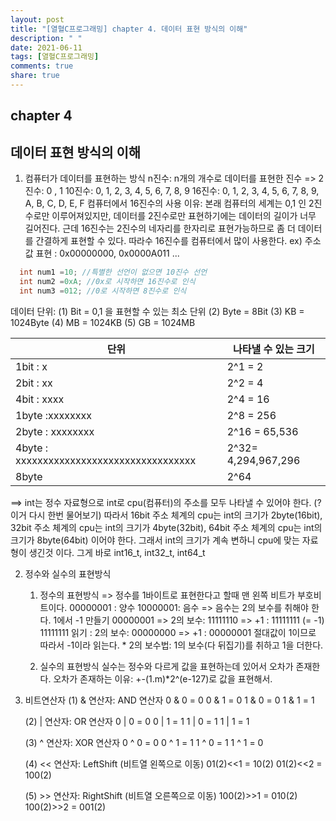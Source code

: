 ```yaml
---
layout: post
title: "[열혈C프로그래밍] chapter 4. 데이터 표현 방식의 이해"
description: " "
date: 2021-06-11
tags: [열혈C프로그래밍]
comments: true
share: true
---
```


## chapter 4
## 데이터 표현 방식의 이해 

1. 컴퓨터가 데이터를 표현하는 방식
  n진수: n개의 개수로 데이터를 표현한 진수
  => 2진수: 0 , 1
     10진수: 0, 1, 2, 3, 4, 5, 6, 7, 8, 9
		 16진수: 0, 1, 2, 3, 4, 5, 6, 7, 8, 9, A, B, C, D, E, F
  컴퓨터에서 16진수의 사용 이유:
  본래 컴퓨터의 세계는 0,1 인 2진수로만 이루어져있지만, 데이터를 2진수로만 표현하기에는
  데이터의 길이가 너무 길어진다. 근데 16진수는 2진수의 네자리를 한자리로 표현가능하므로
  좀 더 데이터를 간결하게 표현할 수 있다. 따라수 16진수를 컴퓨터에서 많이 사용한다.
  ex) 주소값 표현 : 0x00000000, 0x0000A011 ...
```c
  int num1 =10; //특별한 선언이 없으면 10진수 선언
  int num2 =0xA; //0x로 시작하면 16진수로 인식
  int num3 =012; //0로 시작하면 8진수로 인식
```

 데이터 단위:
   (1) Bit = 0,1 을 표현할 수 있는 최소 단위
   (2) Byte = 8Bit
   (3) KB = 1024Byte
   (4) MB = 1024KB
   (5) GB = 1024MB

| 단위 | 나타낼 수 있는 크기|
|------|--------------------|
| 1bit : x |  2^1 = 2|
| 2bit : xx |  2^2 = 4|
| 4bit : xxxx| 2^4 = 16|
| 1byte :xxxxxxxx | 2^8 = 256 |
| 2byte : xxxxxxxx | 2^16 = 65,536|
| 4byte : xxxxxxxxxxxxxxxxxxxxxxxxxxxxxxxxx | 2^32= 4,294,967,296 |
| 8byte  | 2^64 |

==> int는 정수 자료형으로 int로 cpu(컴퓨터)의 주소를 모두 나타낼 수 있어야 한다. (? 이거 다시 한번 물어보기)
따라서 16bit 주소 체계의 cpu는 int의 크기가 2byte(16bit),
       32bit 주소 체계의 cpu는 int의 크기가 4byte(32bit),
       64bit 주소 체계의 cpu는 int의 크기가 8byte(64bit) 이어야 한다. 
       그래서 int의 크기가 계속 변하니 cpu에 맞는 자료형이 생긴것 이다.
       그게 바로 int16_t, int32_t, int64_t


2. 정수와 실수의 표현방식
   1. 정수의 표현방식
			=> 정수를 1바이트로 표현한다고 할때 맨 왼쪽 비트가 부호비트이다. 
			   00000001 : 양수
			   10000001: 음수
		  => 음수는 2의 보수를 취해야 한다.
		     1에서 -1 만들기 00000001 => 2의 보수: 11111110 => +1 : 11111111 (= -1)
		     11111111 읽기 : 2의 보수: 00000000 => +1 : 00000001 절대값이 1이므로  따라서 -1이라 읽는다.
		     * 2의 보수법: 1의 보수(다 뒤집기)를 취하고 1을 더한다.
		     
   2. 실수의 표현방식
      실수는 정수와 다르게 값을 표현하는데 있어서 오차가 존재한다. 
      오차가 존재하는 이유:  +-(1.m)*2^(e-127)로 값을 표현해서.
        
3. 비트연산자
   (1) & 연산자: AND 연산자
      0 & 0 = 0
      0 & 1 = 0
      1 & 0 = 0
      1 & 1 = 1
   
   (2) | 연산자: OR 연산자
      0 | 0 = 0
		  0 | 1 = 1
		  1 | 0 = 1
		  1 | 1 = 1
	 
	 (3) ^ 연산자: XOR 연산자
	    0 ^ 0 = 0
	    0 ^ 1 = 1
	    1 ^ 0 = 1
	    1 ^ 1 = 0
   
   (4) << 연산자: LeftShift (비트열 왼쪽으로 이동)
      01(2)<<1 = 10(2)
      01(2)<<2 = 100(2)
   
   (5) >> 연산자: RightShift (비트열 오른쪽으로 이동)
      100(2)>>1 = 010(2)
      100(2)>>2 = 001(2)

